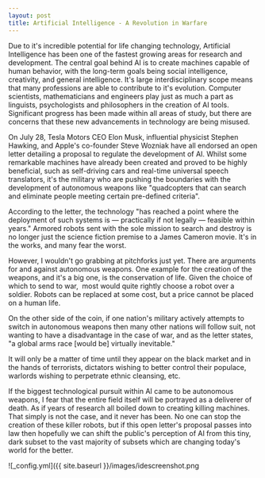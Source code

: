 ```yaml
---
layout: post
title: Artificial Intelligence - A Revolution in Warfare
---
```


Due to it's incredible potential for life changing technology, Artificial Intelligence has been one of the fastest growing areas for research and development. The central goal behind AI is to create machines capable of human behavior, with the long-term goals being social intelligence, creativity, and general intelligence. It's large interdisciplinary scope means that many professions are able to contribute to it's evolution. Computer scientists, mathematicians and engineers play just as much a part as linguists, psychologists and philosophers in the creation of AI tools. Significant progress has been made within all areas of study, but there are concerns that these new advancements in technology are being misused.

On July 28, Tesla Motors CEO Elon Musk, influential physicist Stephen Hawking, and Apple's co-founder Steve Wozniak have all endorsed an open letter detailing a proposal to regulate the development of AI. Whilst some remarkable machines have already been created and proved to be highly beneficial, such as self-driving cars and real-time universal speech translators, it's the military who are pushing the boundaries with the development of autonomous weapons like "quadcopters that can search and eliminate people meeting certain pre-defined criteria".

According to the letter, the technology "has reached a point where the deployment of such systems is — practically if not legally — feasible within years." Armored robots sent with the sole mission to search and destroy is no longer just the science fiction premise to a James Cameron movie. It's in the works, and many fear the worst.

However, I wouldn't go grabbing at pitchforks just yet. There are arguments for and against autonomous weapons. One example for the creation of the weapons, and it's a big one, is the conservation of life. Given the choice of which to send to war,  most would quite rightly choose a robot over a soldier. Robots can be replaced at some cost, but a price cannot be placed on a human life.

On the other side of the coin, if one nation's military actively attempts to switch in autonomous weapons then many other nations will follow suit, not wanting to have a disadvantage in the case of war, and as the letter states, "a global arms race [would be] virtually inevitable."

It will only be a matter of time until they appear on the black market and in the hands of terrorists, dictators wishing to better control their populace, warlords wishing to perpetrate ethnic cleansing, etc.

If the biggest technological pursuit within AI came to be autonomous weapons, I fear that the entire field itself will be portrayed as a deliverer of death. As if years of research all boiled down to creating killing machines. That simply is not the case, and it never has been. No one can stop the creation of these killer robots, but if this open letter's proposal passes into law then hopefully we can shift the public's perception of AI from this tiny, dark subset to the vast majority of subsets which are changing today's world for the better.

![_config.yml]({{ site.baseurl }}/images/idescreenshot.png
